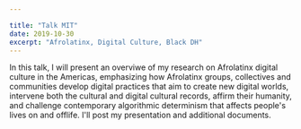 ```yaml
---

title: "Talk MIT"
date: 2019-10-30 
excerpt: "Afrolatinx, Digital Culture, Black DH"
---
```


In this talk, I will present an overviwe of my research on Afrolatinx digital culture in the Americas, emphasizing how Afrolatinx groups, collectives and communities develop digital practices that aim to create new digital worlds, intervene both the cultural and digital cultural records, affirm their humanity, and challenge contemporary algorithmic determinism that affects people's lives on and offlife.  I'll post my presentation and additional documents. 